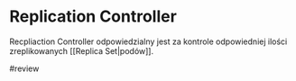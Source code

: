 # Replication Controller
Recpliaction Controller odpowiedzialny jest za kontrole odpowiedniej ilości zreplikowanych [[Replica Set|podów]].

#review 